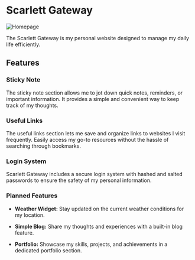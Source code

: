 # Scarlett Gateway
![Homepage](https://i.imgur.com/XjEEhO1.png)

The Scarlett Gateway is my personal website designed to manage my daily life efficiently. 

## Features

### Sticky Note

The sticky note section allows me to jot down quick notes, reminders, or important information. It provides a simple and convenient way to keep track of my thoughts.

### Useful Links

The useful links section lets me save and organize links to websites I visit frequently. Easily access my go-to resources without the hassle of searching through bookmarks.

### Login System

Scarlett Gateway includes a secure login system with hashed and salted passwords to ensure the safety of my personal information. 

### Planned Features

- **Weather Widget:** Stay updated on the current weather conditions for my location.

- **Simple Blog:** Share my thoughts and experiences with a built-in blog feature.

- **Portfolio:** Showcase my skills, projects, and achievements in a dedicated portfolio section.


